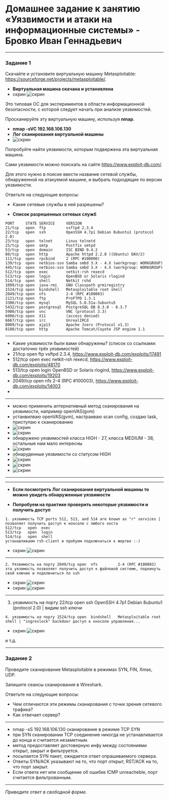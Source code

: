 # Домашнее задание к занятию «Уязвимости и атаки на информационные системы» - Бровко Иван Геннадьевич

------

### Задание 1

Скачайте и установите виртуальную машину Metasploitable: https://sourceforge.net/projects/metasploitable/.

* **Виртуальная машина скачана и установлена**
* скрин ![скрин](img/hw-13-01/1.png)

Это типовая ОС для экспериментов в области информационной безопасности, с которой следует начать при анализе уязвимостей.

Просканируйте эту виртуальную машину, используя **nmap**.
* **nmap -sVC  192.168.106.130**
* **Лог сканирования виртуальной машины**
* ![скрин](img/hw-13-01/log.png)

Попробуйте найти уязвимости, которым подвержена эта виртуальная машина.

Сами уязвимости можно поискать на сайте https://www.exploit-db.com/.

Для этого нужно в поиске ввести название сетевой службы, обнаруженной на атакуемой машине, и выбрать подходящие по версии уязвимости.

Ответьте на следующие вопросы:

- Какие сетевые службы в ней разрешены?
* **Список разрешенных сетевых служб**
```
PORT     STATE SERVICE     VERSION
21/tcp   open  ftp         vsftpd 2.3.4
22/tcp   open  ssh         OpenSSH 4.7p1 Debian 8ubuntu1 (protocol 2.0)
23/tcp   open  telnet      Linux telnetd
25/tcp   open  smtp        Postfix smtpd
53/tcp   open  domain      ISC BIND 9.4.2
80/tcp   open  http        Apache httpd 2.2.8 ((Ubuntu) DAV/2)
111/tcp  open  rpcbind     2 (RPC #100000)
139/tcp  open  netbios-ssn Samba smbd 3.X - 4.X (workgroup: WORKGROUP)
445/tcp  open  netbios-ssn Samba smbd 3.X - 4.X (workgroup: WORKGROUP)
512/tcp  open  exec        netkit-rsh rexecd
513/tcp  open  login       OpenBSD or Solaris rlogind
514/tcp  open  shell       Netkit rshd
1099/tcp open  java-rmi    GNU Classpath grmiregistry
1524/tcp open  bindshell   Metasploitable root shell
2049/tcp open  nfs         2-4 (RPC #100003)
2121/tcp open  ftp         ProFTPD 1.3.1
3306/tcp open  mysql       MySQL 5.0.51a-3ubuntu5
5432/tcp open  postgresql  PostgreSQL DB 8.3.0 - 8.3.7
5900/tcp open  vnc         VNC (protocol 3.3)
6000/tcp open  X11         (access denied)
6667/tcp open  irc         UnrealIRCd
8009/tcp open  ajp13       Apache Jserv (Protocol v1.3)
8180/tcp open  http        Apache Tomcat/Coyote JSP engine 1.1
```

---
- Какие уязвимости были вами обнаружены? (список со ссылками: достаточно трёх уязвимостей)
- 21/tcp   open  ftp         vsftpd 2.3.4, https://www.exploit-db.com/exploits/17491
- 512/tcp  open  exec        netkit-rsh rexecd, https://www.exploit-db.com/exploits/48170
- 513/tcp  open  login       OpenBSD or Solaris rlogind, https://www.exploit-db.com/exploits/19203
- 2049/tcp open  nfs         2-4 (RPC #100003), https://www.exploit-db.com/exploits/14003
-  
---
- можно применить алтернативный метод сканирования на уязвимости, например openVAS(gvm)
- устанвилваю openVAS(gvm), настраиваю scan config, создаю task, приступаю к сканированию
- ![скрин](img/hw-13-01/openvas1.png)
- ![скрин](img/hw-13-01/openvas2.png)
- обнаружено уязвимостей класса HIGH - 27, класса MEDIUM - 38, остальные нам мало интересны
- ![скрин](img/hw-13-01/openvas-result.png)
- обнаруденные уязвимости со статусом HIGH
- ![скрин](img/hw-13-01/openvas-result-high1.png)
- ![скрин](img/hw-13-01/openvas-result-high2.png)
- ![скрин](img/hw-13-01/openvas-result-high3.png)
---

 
 
---
* **Если посмотреть Лог сканирования виртуальной машины то можно увидеть обнаруженные уязвимости**

* **Попробуем на практике проверить некоторые уязвимости и получить доступ**
```
1. уязвимость TCP ports 512, 513, and 514 are known as "r" services | позволяет получить доступ к консоли с любого хоста
512/tcp   open  exec
513/tcp   open  login
514/tcp   open  shell
устанавливаем rsh-client и пробуем подключаться к жертве :-)
```

* скрин ![скрин](img/hw-13-01/rservices.png)

---

```
2. Уязвимость на порту 2049/tcp open  nfs         2-4 (RPC #100003)
эта уязвмость позволяет получить доступ к файловой системе, подкинуть свой ключик и подключиться по ssh
```

* скрин ![скрин](img/hw-13-01/nfs1.png)
* скрин ![скрин](img/hw-13-01/nfs2.png)

---

3. уязвимость на порту 22/tcp   open  ssh         OpenSSH 4.7p1 Debian 8ubuntu1 (protocol 2.0) | видим ssh ключи

```
4. уязвимость на порту 1524/tcp open  bindshell   Metasploitable root shell | "ingreslock" backdoor доступ к кносоли управления...
```

* скрин ![скрин](img/hw-13-01/ingreslock.png)

и т.д.

---
### Задание 2

Проведите сканирование Metasploitable в режимах SYN, FIN, Xmas, UDP.

Запишите сеансы сканирования в Wireshark.

Ответьте на следующие вопросы:

- Чем отличаются эти режимы сканирования с точки зрения сетевого трафика?
- Как отвечает сервер?

---
* nmap -sS 192.168.106.130 сканирование в режиме TCP SYN
* при SYN сканировании TCP соединение никогда не устанавливается до конца и считается незаметным.
* метод предоставляет достоверную инфу между состояниями открыт, закрыт и фильтруется.
* посылается SYN пакет, ожидается ответ опрашиваемого сервера.
* Ответы SYN/ACK указывают на то, что порт открыт, RST/ACK на то, что порт закрыт.
* Если ответа нет или сообщение об ошибке ICMP unreacheble, порт считается фильтрованным.
---

  
*Приведите ответ в свободной форме.*
